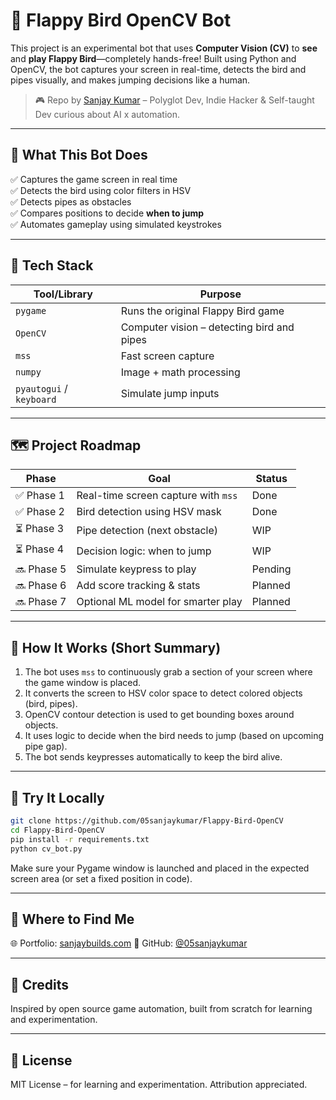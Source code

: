 # 🧠 Flappy Bird OpenCV Bot

This project is an experimental bot that uses **Computer Vision (CV)** to **see** and **play Flappy Bird**—completely hands-free! Built using Python and OpenCV, the bot captures your screen in real-time, detects the bird and pipes visually, and makes jumping decisions like a human.

> 🎮 Repo by [Sanjay Kumar](https://www.sanjaybuilds.com/) – Polyglot Dev, Indie Hacker & Self-taught Dev curious about AI x automation.

---

## 🚀 What This Bot Does

✅ Captures the game screen in real time  
✅ Detects the bird using color filters in HSV  
✅ Detects pipes as obstacles  
✅ Compares positions to decide **when to jump**  
✅ Automates gameplay using simulated keystrokes  

---

## 🔧 Tech Stack

| Tool/Library      | Purpose                          |
|------------------|----------------------------------|
| `pygame`          | Runs the original Flappy Bird game |
| `OpenCV`          | Computer vision – detecting bird and pipes |
| `mss`             | Fast screen capture              |
| `numpy`           | Image + math processing          |
| `pyautogui` / `keyboard` | Simulate jump inputs            |

---

## 🗺️ Project Roadmap

| Phase        | Goal                               | Status |
|--------------|------------------------------------|--------|
| ✅ Phase 1   | Real-time screen capture with `mss`| Done   |
| ✅ Phase 2   | Bird detection using HSV mask      | Done   |
| ⏳ Phase 3   | Pipe detection (next obstacle)     | WIP    |
| ⏳ Phase 4   | Decision logic: when to jump       | WIP    |
| 🔜 Phase 5   | Simulate keypress to play          | Pending|
| 🔜 Phase 6   | Add score tracking & stats         | Planned|
| 🔜 Phase 7   | Optional ML model for smarter play | Planned|


---

## 🧠 How It Works (Short Summary)

1. The bot uses `mss` to continuously grab a section of your screen where the game window is placed.
2. It converts the screen to HSV color space to detect colored objects (bird, pipes).
3. OpenCV contour detection is used to get bounding boxes around objects.
4. It uses logic to decide when the bird needs to jump (based on upcoming pipe gap).
5. The bot sends keypresses automatically to keep the bird alive.

---

## 🧪 Try It Locally

```bash
git clone https://github.com/05sanjaykumar/Flappy-Bird-OpenCV
cd Flappy-Bird-OpenCV
pip install -r requirements.txt
python cv_bot.py
````

Make sure your Pygame window is launched and placed in the expected screen area (or set a fixed position in code).

---

## 🎯 Where to Find Me

🌐 Portfolio: [sanjaybuilds.com](https://www.sanjaybuilds.com/)
🐍 GitHub: [@05sanjaykumar](https://github.com/05sanjaykumar)

---

## 🙏 Credits

Inspired by open source game automation, built from scratch for learning and experimentation.

---

## 🧠 License

MIT License – for learning and experimentation. Attribution appreciated.

````
